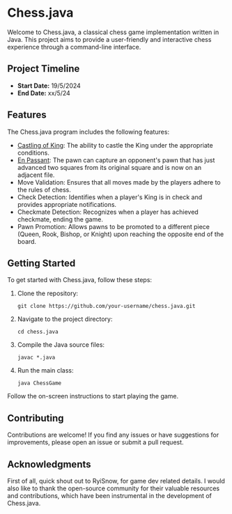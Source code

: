 # Chess.java

Welcome to Chess.java, a classical chess game implementation written in Java. This project aims to provide a user-friendly and interactive chess experience through a command-line interface.

## Project Timeline

- **Start Date:** 19/5/2024
- **End Date:** xx/5/24

## Features

The Chess.java program includes the following features:

- [Castling of King](https://en.wikipedia.org/wiki/Castling#:~:text=Castling%20is%20permitted%20only%20if,pieces%20are%20moved%20at%20once.): The ability to castle the King under the appropriate conditions.
- [En Passant](https://en.wikipedia.org/wiki/En_passant): The pawn can capture an opponent's pawn that has just advanced two squares from its original square and is now on an adjacent file.
- Move Validation: Ensures that all moves made by the players adhere to the rules of chess.
- Check Detection: Identifies when a player's King is in check and provides appropriate notifications.
- Checkmate Detection: Recognizes when a player has achieved checkmate, ending the game.
- Pawn Promotion: Allows pawns to be promoted to a different piece (Queen, Rook, Bishop, or Knight) upon reaching the opposite end of the board.

## Getting Started

To get started with Chess.java, follow these steps:

1. Clone the repository:

   ```
   git clone https://github.com/your-username/chess.java.git
   ```

2. Navigate to the project directory:

   ```
   cd chess.java
   ```

3. Compile the Java source files:

   ```
   javac *.java
   ```

4. Run the main class:

   ```
   java ChessGame
   ```

Follow the on-screen instructions to start playing the game.

## Contributing

Contributions are welcome! If you find any issues or have suggestions for improvements, please open an issue or submit a pull request.

## Acknowledgments

First of all, quick shout out to RyiSnow, for game dev related details.
I would also like to thank the open-source community for their valuable resources and contributions, which have been instrumental in the development of Chess.java.



